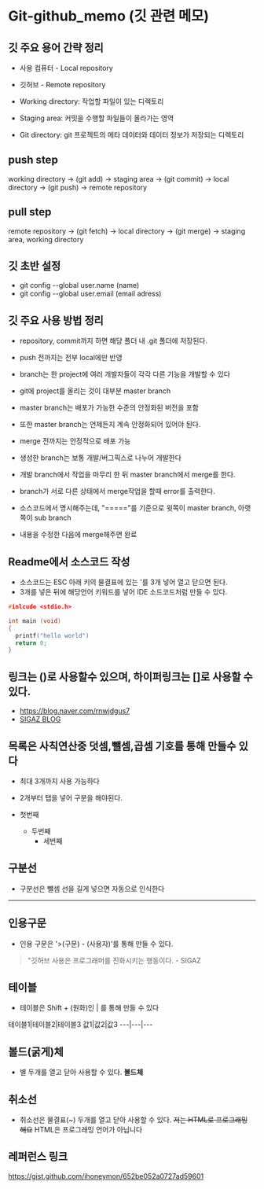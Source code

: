 # Git-github_memo (깃 관련 메모)
## 깃 주요 용어 간략 정리

- 사용 컴퓨터 - Local repository
- 깃허브 - Remote repository

- Working directory: 작업할 파일이 있는 디렉토리
- Staging area: 커밋을 수행할 파일들이 올라가는 영역
- Git directory: git 프로젝트의 메타 데이터와 데이터 정보가 저장되는 디렉토리


## push step
working directory -> (git add) -> staging area -> (git commit) -> local directory -> (git push) -> remote repository


## pull step
remote repository -> (git fetch) -> local directory -> (git merge) -> staging area, working directory 


## 깃 초반 설정
- git config --global user.name (name)
- git config --global user.email (email adress)


## 깃 주요 사용 방법 정리
- repository, commit까지 하면 해당 폴더 내 .git 폴더에 저장된다.
- push 전까지는 전부 local에만 반영

- branch는 한 project에 여러 개발자들이 각각 다른 기능을 개발할 수 있다
- git에 project를 올리는 것이 대부분 master branch
- master branch는 배포가 가능한 수준의 안정화된 버전을 포함
- 또한 master branch는 언제든지 계속 안정화되어 있어야 된다.
- merge 전까지는 안정적으로 배포 가능

- 생성한 branch는 보통 개발/버그픽스로 나누어 개발한다 
- 개발 branch에서 작업을 마무리 한 뒤 master branch에서 merge를 한다. 
- branch가 서로 다른 상태에서 merge작업을 할때 error를 출력한다.  
- 소스코드에서 명시해주는데, "====="를 기준으로 윗쪽이 master branch, 아랫쪽이 sub branch
- 내용을 수정한 다음에 merge해주면 완료


## Readme에서 소스코드 작성
- 소스코드는 ESC 아래 키의 물결표에 있는 '를 3개 넣어 열고 닫으면 된다. 
- 3개를 넣은 뒤에 해당언어 키워드를 넣어 IDE 소드코드처럼 만들 수 있다.

``` C
#inlcude <stdio.h>

int main (void)
{
  printf("hello world")
  return 0;
}
```

## 링크는 ()로 사용할수 있으며, 하이퍼링크는 []로 사용할 수 있다.
- https://blog.naver.com/rnwjdgus7
- [SIGAZ BLOG](https://blog.naver.com/rnwjdgus7)


## 목록은 사칙연산중 덧셈,뺄셈,곱셈 기호를 통해 만들수 있다 
- 최대 3개까지 사용 가능하다
- 2개부터 탭을 넣어 구분을 해야된다. 

- 첫번째
  - 두번째
     - 세번째

## 구분선
- 구분선은 뺄셈 선을 길게 넣으면 자동으로 인식한다
-----------


## 인용구문
- 인용 구문은 '>(구문) - (사용자)'를 통해 만들 수 있다.
> "깃허브 사용은 프로그래머를 진화시키는 행동이다. - SIGAZ


## 테이블
- 테이블은 Shift + \(원화)인 | 를 통해 만들 수 있다

테이블1|테이블2|테이블3
값1|값2|값3
---|---|---


## 볼드(굵게)체 
- 별 두개를 열고 닫아 사용할 수 있다. 
**볼드체**


## 취소선
- 취소선은 물결표(~) 두개를 열고 닫아 사용할 수 있다.
~~저는 HTML로 프로그래밍 해요~~ HTML은 프로그래밍 언어가 아닙니다


## 레퍼런스 링크
https://gist.github.com/ihoneymon/652be052a0727ad59601
